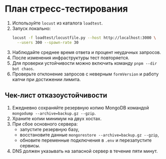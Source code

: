 <!-- Назначение файла: план нагрузочного тестирования и хаос-теста. -->

# План стресс-тестирования

1. Используйте `locust` из каталога `loadtest`.
2. Запуск локально:
   ```bash
   locust -f loadtest/locustfile.py --host http://localhost:3000 \
     --users 300 --spawn-rate 30
   ```
3. Наблюдайте среднее время ответа и процент неудачных запросов.
4. После изменения инфраструктуры тест повторяется.
5. Для проверки устойчивости можно включить команду `pnpm --dir bot chaos`.
6. Проверьте отклонение запросов с неверным `formVersion` и работу капчи при достижении лимита.

## Чек-лист отказоустойчивости

1. Ежедневно сохраняйте резервную копию MongoDB командой
   `mongodump --archive=backup.gz --gzip`.
2. Храните копии минимум на двух хостах.
3. При сбое основного сервера:
   - запустите резервную базу,
   - восстановите данные `mongorestore --archive=backup.gz --gzip`,
   - обновите переменные подключения в `.env` и перезапустите сервисы.
4. DNS должен указывать на запасной сервер в течение пяти минут.
